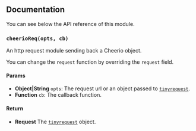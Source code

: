 ## Documentation

You can see below the API reference of this module.

### `cheerioReq(opts, cb)`
An http request module sending back a Cheerio object.

You can change the `request` function by overriding the `request` field.

#### Params

- **Object|String** `opts`: The request url or an object passed to [`tinyrequest`](https://github.com/IonicaBizau/tinyreq).
- **Function** `cb`: The callback function.

#### Return
- **Request** The [`tinyrequest`](https://github.com/IonicaBizau/tinyreq) object.

